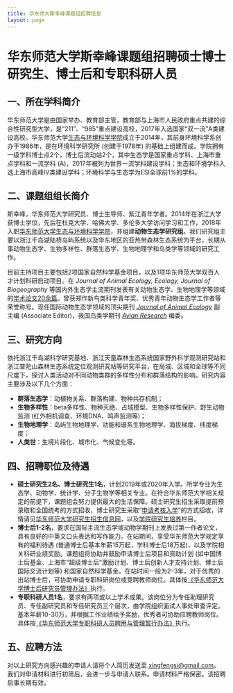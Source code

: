 ```yaml
---
title: 华东师大斯幸峰课题组招聘信息
layout: page
---
```


# 华东师范大学斯幸峰课题组招聘硕士博士研究生、博士后和专职科研人员

## 一、所在学科简介

华东师范大学是由国家举办、教育部主管，教育部与上海市人民政府重点共建的综合性研究型大学，是“211”、“985”重点建设高校，2017年入选国家“双一流”A类建设高校。华东师范大学[生态与环境科学学院](http://www.sees.ecnu.edu.cn)成立于2014年，其前身环境科学系创办于1986年，是在环境科学研究所 (创建于1978年) 的基础上组建而成。学院拥有一级学科博士点2个，博士后流动站2个，其中生态学是国家重点学科、上海市重点学科和一流学科 (A)，2017年被列为世界一流学科建设学科；生态和环境学科入选上海市高峰IV类建设学科；环境科学与生态学为ESI全球前1%的学科。

## 二、课题组组长简介

斯幸峰，华东师范大学研究员、博士生导师、紫江青年学者。2014年在浙江大学获博士学位，先后在杜克大学、哈佛大学、多伦多大学访问学习和工作，2018年入职[华东师范大学](http://www.ecnu.edu.cn)[生态与环境科学学院](http://www.sees.ecnu.edu.cn)，并组建**动物生态学研究组**。我们研究组主要以浙江千岛湖陆桥岛屿系统以及华东地区的亚热带森林生态系统为平台，长期从事动物生态学、生物多样性、群落生态学、生物地理学和鸟类学等领域的研究工作。

目前主持项目主要包括2项国家自然科学基金项目，以及1项华东师范大学双百人才计划科研启动项目。在 *Journal of Animal Ecology, Ecology, Journal of Biogeography* 等国内外生态学主流期刊发表有关动物生态学、生物地理学等领域的[学术论文20余篇](http://sixf.org/cn/publication/)。曾获郑作新鸟类科学青年奖、优秀青年动物生态学工作者等荣誉称号。现任国际动物生态学领域的顶尖期刊 [*Journal of Animal Ecology*](http://besjournals.onlinelibrary.wiley.com/hub/journal/10.1111/(ISSN)1365-2656/) 副主编 (Associate Editor)，我国鸟类学期刊 [*Avian Research*](https://avianres.biomedcentral.com) 编委。

## 三、研究方向

依托浙江千岛湖科学研究基地、浙江天童森林生态系统国家野外科学观测研究站和浙江普陀山森林生态系统定位观测研究站等研究平台，在局域、区域和全球等不同尺度下，探讨人类活动对不同动物类群的多样性分布和群落结构的影响。研究内容主要涉及以下几个方面：

- **群落生态学**：动植物关系、群落构建、物种共存机制；
- **生物多样性**：beta多样性、物种灭绝、占域模型、生物多样性保护、野生动物监测 (红外相机调查、环境DNA、鸣声监测等)；
- **生物地理学**：岛屿生物地理学、功能和谱系生物地理学、海拔梯度、纬度梯度；
- **人类世**：生境片段化、城市化、气候变化等。


## 四、招聘职位及待遇

- **硕士研究生2名、博士研究生1名**，计划2019年或2020年入学。所学专业为生态学、动物学、统计学、分子生物学等相关专业。在符合华东师范大学相关规定的前提下，课题组会努力提供最大的生活保障。硕士研究生招生采取提前预录取和全国统考的方式招收，博士研究生采取“[申请考核入学](https://yjszs.ecnu.edu.cn/system/bssqkhfa_detail.asp?id=2018111515522020130081201970554751)”的方式招收，详情请见[华东师范大学研究生招生信息网](https://yjszs.ecnu.edu.cn)，以及[学院研究生培养](http://www.sees.ecnu.edu.cn/index.php?classid=7323)栏目。
- **博士后1-2名**，要求在国际主流生态学或动物学期刊上发表过第一作者论文，具有良好的中英文口头表达和写作能力。在站期间，享受华东师范大学规定享有的福利待遇 (普通博士后基本年薪15万起，学科博士后18万起)，以及学院相关科研业绩奖励。课题组将协助并鼓励申请博士后项目和资助计划 (如中国博士后基金、上海市“超级博士后”激励计划、博士后创新人才支持计划、博士后国际交流计划等) 和国家自然科学基金。在站时间一般为2–3年，对于优秀的出站博士后，可协助申请专职科研岗位或竞聘教师岗位。具体按[《华东师范大学博士后研究员管理办法》](http://postdoctor.ecnu.edu.cn/s/194/t/346/5e/d9/info155353.htm)执行。
- **专职科研人员1名**，要求有两项或以上学术成果。该岗位分为专任助理研究员、专任副研究员和专任研究员三个层次，由学院组织面试人事处审查评定。基本年薪10-30万，并根据工作业绩给予奖励，优秀者可协助应聘教师岗位。具体按[《华东师范大学专职科研人员聘用与管理暂行办法》](http://hr.ecnu.edu.cn/s/116/t/209/4e/b9/info151225.htm)执行。


## 五、应聘方法

对以上研究方向感兴趣的申请人请将个人简历发送至 xingfengsi@gmail.com。我们对申请材料进行初筛后，会进一步与申请人联系。申请材料严格保密。该招聘启事长期有效。

